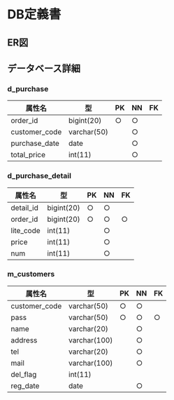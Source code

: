 # DB定義書

## ER図

## データベース詳細

### d_purchase
|属性名|型|PK|NN|FK|
|-------|-------|---|---|---|
|order_id|bigint(20)|○|○||
|customer_code|varchar(50)||○||
|purchase_date|date||○||
|total_price|int(11)||○||

### d_purchase_detail
|属性名|型|PK|NN|FK|
|-------|-------|---|---|---|
|detail_id|bigint(20)|○|○||
|order_id|bigint(20)|○|○|○|
|lite_code|int(11)||○||
|price|int(11)||○||
|num|int(11)||○||

### m_customers
|属性名|型|PK|NN|FK|
|-------|-------|---|---|---|
|customer_code|varchar(50)|○|○||
|pass|varchar(50)|○|○|○|
|name|varchar(20)||○||
|address|varchar(100)||○||
|tel|varchar(20)||○||
|mail|varchar(100)||○||
|del_flag|int(11)||||
|reg_date|date||○||


